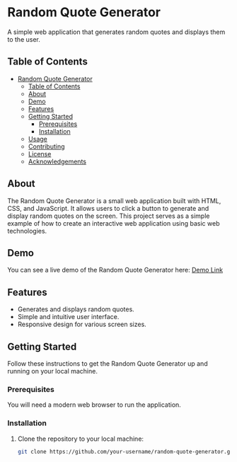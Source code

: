 
# Random Quote Generator

A simple web application that generates random quotes and displays them to the user.



## Table of Contents

- [Random Quote Generator](#random-quote-generator)
  - [Table of Contents](#table-of-contents)
  - [About](#about)
  - [Demo](#demo)
  - [Features](#features)
  - [Getting Started](#getting-started)
    - [Prerequisites](#prerequisites)
    - [Installation](#installation)
  - [Usage](#usage)
  - [Contributing](#contributing)
  - [License](#license)
  - [Acknowledgements](#acknowledgements)

## About

The Random Quote Generator is a small web application built with HTML, CSS, and JavaScript. It allows users to click a button to generate and display random quotes on the screen. This project serves as a simple example of how to create an interactive web application using basic web technologies.

## Demo

You can see a live demo of the Random Quote Generator here: [Demo Link](https://example.com/random-quote-generator)

## Features

- Generates and displays random quotes.
- Simple and intuitive user interface.
- Responsive design for various screen sizes.

## Getting Started

Follow these instructions to get the Random Quote Generator up and running on your local machine.

### Prerequisites

You will need a modern web browser to run the application.

### Installation

1. Clone the repository to your local machine:

   ```bash
   git clone https://github.com/your-username/random-quote-generator.git

